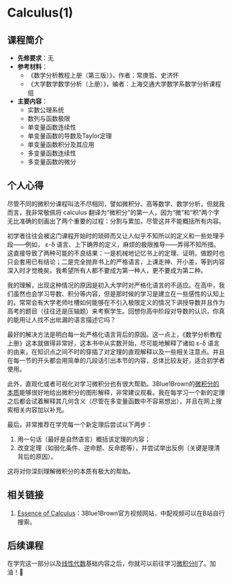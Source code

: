 # Calculus(1)

## 课程简介

* **先修要求**：无
* **参考材料**：
    * 《数学分析教程上册（第三版）》，作者：常庚哲、史济怀
    * 《大学数学数学分析（上册）》，编者：上海交通大学数学系数学分析课程组
* **主要内容**：
    * 实数公理系统
    * 数列与函数极限
    * 单变量函数连续性
    * 单变量函数的导数及Taylor定理
    * 单变量函数积分及其应用
    * 多变量函数连续性
    * 多变量函数的微分

## 个人心得

尽管不同的微积分课程叫法不尽相同，譬如微积分、高等数学、数学分析，但就我而言，我非常敬佩将 calculus 翻译为“微积分”的第一人，因为“微”和“积”两个字无比准确的刻画出了两个重要的过程：分割与累加，尽管这并不能概括所有内容。

初学者往往会被这门课程开始时的琐碎而又让人似乎不知所以的定义和一些处理手段——例如， ε-δ 语言、上下确界的定义，麻烦的极限推导——弄得不知所措。这直接导致了两种可能的不良结果：一是机械地记忆书上的定理、证明，做题时也只会套用已有结论；二是完全抛弃书上的严格语言，上课走神、开小差，等到内容深入时才觉晚矣。我希望所有人都不要成为第一种人，更不要成为第二种。

我的理解，出现这种情况的原因是初入大学时对严格化语言的不适应。在高中，我们虽然也会学习导数、积分等内容，但是那时候的学习是建立在一些感性的认知上的。常常会有大学老师吐槽如何能够在不引入极限定义的情况下讲授导数并且作为高考的题目（往往还是压轴题）来考察学生。回想你高中阶段对导数的认识，你真的能用让人找不出纰漏的语言描述它吗？

最好的解决方法是明白每一处严格化语言背后的原因。这一点上，《数学分析教程上册》这本就做得非常好，这本书中从实数开始，尽可能地解释了诸如 ε-δ 语言的由来，在知识点之间不时的穿插了对定理的直观解释以及一些相关注意点。并且在每一节的开头都会用简单的几段话引出本节的内容，总体比较友好，适合初学者使用。

此外，直观化或者可视化对学习微积分也有很大帮助。3Blue1Brown的[微积分的本质](https://www.youtube.com/watch?v=WUvTyaaNkzM\&list=PLZHQObOWTQDMsr9K-rj53DwVRMYO3t5Yr)能够很好地给出微积分的图形解释，非常建议观看。我在每学习一个新的定理之后都会试着解释其几何含义（尽管在多变量函数中不容易想出），并且在网上搜索相关内容加以补充。

最后，非常推荐在学完每一个新定理后尝试以下两步：

1. 用一句话（最好是自然语言）概括该定理的内容；
2. 改变定理（如弱化条件、逆命题、反命题等），并尝试举出反例（关键是理清背后的原因）。

这将对你深刻理解微积分的本质有极大的帮助。

## 相关链接
1. [Essence of Calculus](https://www.3blue1brown.com/topics/linear-algebra)：3Blue1Brown官方视频网站，中配视频可以在B站自行搜索。

## 后续课程

在学完这一部分以及[线性代数](./linear-algebra.md)基础内容之后，你就可以前往学习[微积分Ⅱ](../da-yi-xia/calculus-2.md)了。加油！💪
